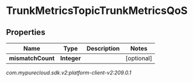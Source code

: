 # TrunkMetricsTopicTrunkMetricsQoS


## Properties

| Name | Type | Description | Notes |
| ------------ | ------------- | ------------- | ------------- |
| **mismatchCount** | **Integer** |  |  [optional] |




_com.mypurecloud.sdk.v2:platform-client-v2:209.0.1_
